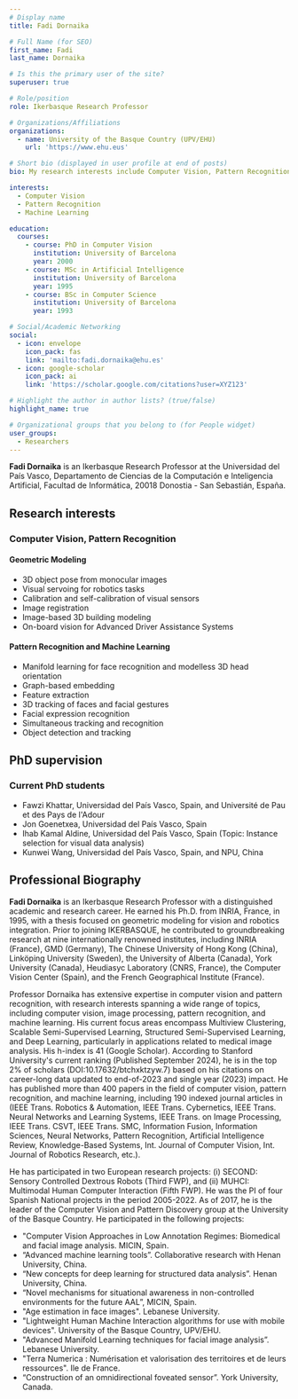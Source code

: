 ```yaml
---
# Display name
title: Fadi Dornaika

# Full Name (for SEO)
first_name: Fadi  
last_name: Dornaika

# Is this the primary user of the site?
superuser: true

# Role/position
role: Ikerbasque Research Professor

# Organizations/Affiliations
organizations:
  - name: University of the Basque Country (UPV/EHU)
    url: 'https://www.ehu.eus'

# Short bio (displayed in user profile at end of posts)
bio: My research interests include Computer Vision, Pattern Recognition, and Machine Learning.

interests:
  - Computer Vision
  - Pattern Recognition
  - Machine Learning

education:
  courses:
    - course: PhD in Computer Vision
      institution: University of Barcelona
      year: 2000
    - course: MSc in Artificial Intelligence
      institution: University of Barcelona
      year: 1995
    - course: BSc in Computer Science
      institution: University of Barcelona
      year: 1993

# Social/Academic Networking
social:
  - icon: envelope
    icon_pack: fas
    link: 'mailto:fadi.dornaika@ehu.es'
  - icon: google-scholar
    icon_pack: ai
    link: 'https://scholar.google.com/citations?user=XYZ123'

# Highlight the author in author lists? (true/false)
highlight_name: true

# Organizational groups that you belong to (for People widget)
user_groups:
  - Researchers
---
```


**Fadi Dornaika** is an Ikerbasque Research Professor at the Universidad del País Vasco, Departamento de Ciencias de la Computación e Inteligencia Artificial, Facultad de Informática, 20018 Donostia - San Sebastián, España.

## Research interests

### Computer Vision, Pattern Recognition

#### Geometric Modeling

- 3D object pose from monocular images
- Visual servoing for robotics tasks
- Calibration and self-calibration of visual sensors
- Image registration
- Image-based 3D building modeling
- On-board vision for Advanced Driver Assistance Systems

#### Pattern Recognition and Machine Learning

- Manifold learning for face recognition and modelless 3D head orientation
- Graph-based embedding
- Feature extraction
- 3D tracking of faces and facial gestures
- Facial expression recognition
- Simultaneous tracking and recognition
- Object detection and tracking

## PhD supervision

### Current PhD students

- Fawzi Khattar, Universidad del País Vasco, Spain, and Université de Pau et des Pays de l'Adour
- Jon Goenetxea, Universidad del País Vasco, Spain
- Ihab Kamal Aldine, Universidad del País Vasco, Spain (Topic: Instance selection for visual data analysis)
- Kunwei Wang, Universidad del País Vasco, Spain, and NPU, China

## Professional Biography

**Fadi Dornaika** is an Ikerbasque Research Professor with a distinguished academic and research career. He earned his Ph.D. from INRIA, France, in 1995, with a thesis focused on geometric modeling for vision and robotics integration. Prior to joining IKERBASQUE, he contributed to groundbreaking research at nine internationally renowned institutes, including INRIA (France), GMD (Germany), The Chinese University of Hong Kong (China), Linköping University (Sweden), the University of Alberta (Canada), York University (Canada), Heudiasyc Laboratory (CNRS, France), the Computer Vision Center (Spain), and the French Geographical Institute (France).

Professor Dornaika has extensive expertise in computer vision and pattern recognition, with research interests spanning a wide range of topics, including computer vision, image processing, pattern recognition, and machine learning. His current focus areas encompass Multiview Clustering, Scalable Semi-Supervised Learning, Structured Semi-Supervised Learning, and Deep Learning, particularly in applications related to medical image analysis. His h-index is 41 (Google Scholar). According to Stanford University's current ranking (Published September 2024), he is in the top 2% of scholars (DOI:10.17632/btchxktzyw.7) based on his citations on career-long data updated to end-of-2023 and single year (2023) impact. He has published more than 400 papers in the field of computer vision, pattern recognition, and machine learning, including 190 indexed journal articles in (IEEE Trans. Robotics & Automation, IEEE Trans. Cybernetics, IEEE Trans. Neural Networks and Learning Systems, IEEE Trans. on Image Processing, IEEE Trans. CSVT, IEEE Trans. SMC, Information Fusion, Information Sciences, Neural Networks, Pattern Recognition, Artificial Intelligence Review, Knowledge-Based Systems, Int. Journal of Computer Vision, Int. Journal of Robotics Research, etc.).

He has participated in two European research projects: (i) SECOND: Sensory Controlled Dextrous Robots (Third FWP), and (ii) MUHCI: Multimodal Human Computer Interaction (Fifth FWP). He was the PI of four Spanish National projects in the period 2005-2022. As of 2017, he is the leader of the Computer Vision and Pattern Discovery group at the University of the Basque Country. He participated in the following projects:
- "Computer Vision Approaches in Low Annotation Regimes: Biomedical and facial image analysis. MICIN, Spain.
- “Advanced machine learning tools”. Collaborative research with Henan University, China.
- “New concepts for deep learning for structured data analysis”. Henan University, China.
- “Novel mechanisms for situational awareness in non-controlled environments for the future AAL”, MICIN, Spain.
- "Age estimation in face images". Lebanese University.
- "Lightweight Human Machine Interaction algorithms for use with mobile devices". University of the Basque Country, UPV/EHU.
- "Advanced Manifold Learning techniques for facial image analysis”. Lebanese University.
- "Terra Numerica : Numérisation et valorisation des territoires et de leurs ressources". Ile de France.
- “Construction of an omnidirectional foveated sensor”. York University, Canada.